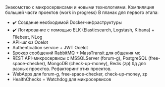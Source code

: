 Знакомство с микросервисами и новыми технологиями. Компиляция большей части проектов (work in progress)
В планах для первого этапа:
- :heavy_check_mark: Создание необходимой Docker-инфраструктуры
- :heavy_check_mark: Логирование с помощью ELK (Elasticsearch, Logstash, Kibana) + Filebeat, NLog
- API-шлюз Ocelot
- Authentication service + JWT Ocelot
- Брокер сообщений RabbitMQ + MassTransit для общения мс
- REST API-микросервисы с MSSQLServer (forum-g), PostgreSQL (free-space-checker), MongoDB (check-up-money), Redis (zp) бд для разных проектов. Рефакторинг этих проектов.
- WebApps для forum-g, free-space-checker, check-up-money, zp
- HealthChecks + Watchdog для микросервисов
